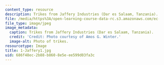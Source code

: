 ```yaml
---
content_type: resource
description: Trikes from Jaffery Industries (Dar es Salaam, Tanzania).
file: /media/https%3A/open-learning-course-data-rc.s3.amazonaws.com/ec-721-wheelchair-design-in-developing-countries-spring-2009/686f48ec2b88b8608e5eee599d03fa3c_1-Jaffery1.jpg
file_type: image/jpeg
image_metadata:
  caption: Trikes from Jaffery Industries (Dar es Salaam, Tanzania).
  credit: 'Credit: Photo courtesy of Amos G. Winter.'
  image-alt: Photo of trikes.
resourcetype: Image
title: 1-Jaffery1.jpg
uid: 686f48ec-2b88-b860-8e5e-ee599d03fa3c
---
```

